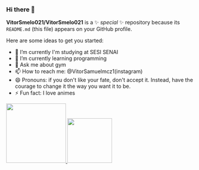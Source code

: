 ### Hi there 👋

**VitorSmelo021/VitorSmelo021** is a ✨ _special_ ✨ repository because its `README.md` (this file) appears on your GitHub profile.

Here are some ideas to get you started:

- 🔭 I’m currently I'm studying at SESI SENAI       
- 🌱 I’m currently learning programming
- 💬 Ask me about gym
- 📫 How to reach me: @VitorSamuelmcz1(instagram)
- 😄 Pronouns: if you don't like your fate, don't accept it. Instead, have the courage to change it the way you want it to be.
- ⚡ Fun fact: I love animes

<div>
  <a href="https://github.com/VitorSmelo021">
  <img height="160em" src="https://github-readme-stats.vercel.app/api?username=VitorSmelo021&theme=github_dark&show_icons=true"/>
  <img height="120em" src="https://github-readme-stats.vercel.app/api/top-langs/?username=VitorSmelo021&layout=compact&langs_count=7&theme=github_dark"/>
    </div>
